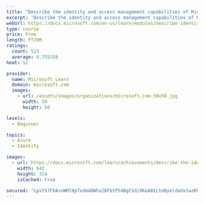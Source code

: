 ```yaml
---
title: "Describe the identity and access management capabilities of Microsoft 365"
excerpt: "Describe the identity and access management capabilities of Microsoft 365"
webUrl: https://docs.microsoft.com/en-us/learn/modules/describe-identity-access-management-capabilities-of-microsoft-365/
type: course
price: Free
length: PT29M
ratings:
  count: 523
  average: 4.755258
heat: 52

provider:
  name: Microsoft Learn
  domain: microsoft.com
  images:
    - url: /assets/images/organizations/microsoft.com-50x50.jpg
      width: 50
      height: 50

levels:
  - Beginner

topics:
  - Azure
  - Identity

images:
  - url: https://docs.microsoft.com/learn/achievements/describe-the-identity-and-access-management-capabilities-of-microsoft-365-social.png
    width: 642
    height: 324
    isCached: true

secured: "CpvYS7FDA+oWMl0pTxdm4DWhx2BFbtP5XBgCSd/XKeABtLteByeldaUvtwzR9cGNAFB/tbIs6DPnr57Yk+v3JslXcuhRLipZ+t0KHWMVf4jae91Tt8s6HC41mWOCZSZOZgvN7FD/Lp2Srdl6Pk4UILxQ9FtGrKBR0YhKG1Ry0EwnNUJHXxBdNRir3IBx4bOdIH/+9K1LfN1Umkf6r+MvPX9Zqa4REaZvTaKEphBNolkszuN6lQfLnOmP4nP07sh1mdnNpCpZqbExhccrU2AKz1CgLICqc35Pv7dzKp+qu6P+oCfBtxtGqrYzD0SBXyxzZWBMtg8Zl5vSflTwSrIq/O5Bu9IqzgrKbQpKoWHuguLaEuvVUw8S5cKPLMjv3BzcF2TN9hk35Ax/BGXUADI7RarkRqKPhXgpiVorRqMeKWo=;RtFEDzpwx1pvfLnb9TCE4w=="
---
```


